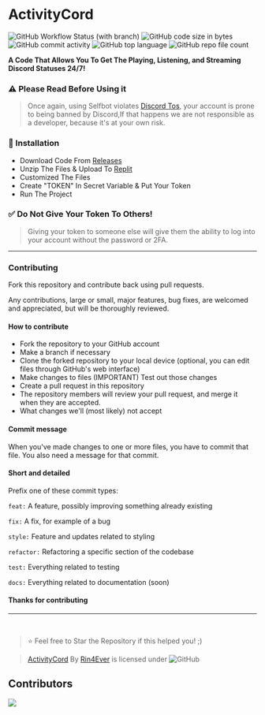 # ActivityCord
<img alt="GitHub Workflow Status (with branch)" src="https://img.shields.io/github/actions/workflow/status/rinxyzz/ActivityCord/codeql.yml?branch=main&style=for-the-badge">
<img alt="GitHub code size in bytes" src="https://img.shields.io/github/languages/code-size/rinxyzz/ActivityCord?style=for-the-badge">
<img alt="GitHub commit activity" src="https://img.shields.io/github/commit-activity/y/rinxyzz/ActivityCord">
<img alt="GitHub top language" src="https://img.shields.io/github/languages/top/rinxyzz/ActivityCord?style=social">
<img alt="GitHub repo file count" src="https://img.shields.io/github/directory-file-count/rinxyzz/ActivityCord?style=social">

**A Code That Allows You To Get The Playing, Listening, and Streaming Discord Statuses 24/7!**

### ⚠️ Please Read Before Using it
> Once again, using Selfbot violates [Discord Tos](https://discord.com/terms), your account is prone to being banned by Discord,If that happens we are not responsible as a developer, because it's at your own risk.

### 🔧 Installation
- Download Code From [Releases](https://github.com/rinxyzz/ActivityCord/releases)
- Unzip The Files & Upload To [Replit](https://replit.com)
- Customized The Files
- Create "TOKEN" In Secret Variable & Put Your Token
- Run The Project

### ✅ Do Not Give Your Token To Others!
> Giving your token to someone else will give them the ability to log into your account without the password or 2FA.

---
### Contributing
Fork this repository and contribute back using pull requests.

Any contributions, large or small, major features, bug fixes, are welcomed and appreciated, but will be thoroughly reviewed.

#### How to contribute
- Fork the repository to your GitHub account
- Make a branch if necessary
- Clone the forked repository to your local device (optional, you can edit files through GitHub's web interface)
- Make changes to files
(IMPORTANT) Test out those changes
- Create a pull request in this repository
- The repository members will review your pull request, and merge it when they are accepted.
- What changes we'll (most likely) not accept

#### Commit message
When you've made changes to one or more files, you have to commit that file. You also need a message for that commit.

#### Short and detailed
Prefix one of these commit types:

`feat:` A feature, possibly improving something already existing

`fix:` A fix, for example of a bug

`style:` Feature and updates related to styling

`refactor:` Refactoring a specific section of the codebase 

`test:` Everything related to testing 

`docs:` Everything related to documentation (soon)

#### Thanks for contributing

---

</br>

> ⭐ Feel free to Star the Repository if this helped you! ;)

> [ActivityCord](https://github.com/rinxyzz/ActivityCord) By [Rin4Ever](https://rin4ever.xyz) is licensed under <img alt="GitHub" src="https://img.shields.io/github/license/rinxyzz/ActivityCord">
## Contributors
<a href="https://github.com/rinxyzz/ActivityCord/graphs/contributors">
  <img src="https://contrib.rocks/image?repo=rinxyzz/ActivityCord" />
</a>

